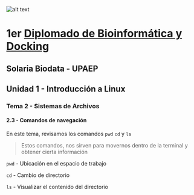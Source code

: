 ![alt text](https://solariabiodata.com.mx/images/solaria_banner.png "Soluciones de Siguiente Generación")
# 1er [Diplomado de Bioinformática y Docking](../)

## Solaria Biodata - UPAEP

## Unidad 1 - Introducción a Linux

### Tema 2 - Sistemas de Archivos

#### 2.3 - Comandos de navegación

En este tema, revisamos los comandos  `pwd` `cd`  y  `ls`
>  Estos comandos, nos sirven para movernos dentro de la terminal y obtener cierta información

`pwd` -  Ubicación en el espacio de trabajo 

`cd`  -  Cambio de directorio 

`ls`  -  Visualizar el contenido del directorio 


